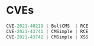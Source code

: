 # CVEs


``` python
CVE-2021-40219 | BoltCMS  | RCE
CVE-2021-43741 | CMSimple | RCE
CVE-2021-43742 | CMSimple | XSS

```
